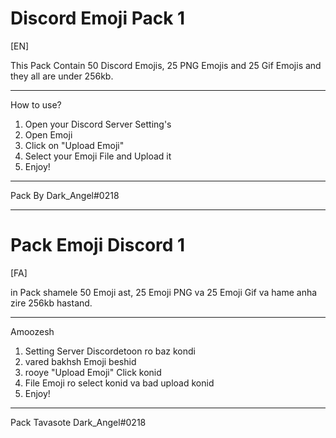# Discord Emoji Pack 1
[EN]
 
This Pack Contain 50 Discord Emojis, 25 PNG Emojis and 25 Gif Emojis and they all are under 256kb.

-----------------------------------------
How to use?
1) Open your Discord Server Setting's
2) Open Emoji
3) Click on "Upload Emoji"
4) Select your Emoji File and Upload it
5) Enjoy!
-----------------------------------------

Pack By Dark_Angel#0218

------------------------------------------
# Pack Emoji Discord  1
[FA]

in Pack shamele 50 Emoji ast, 25 Emoji PNG va 25 Emoji Gif va hame anha zire 256kb hastand.

-----------------------------------------
Amoozesh
1) Setting Server Discordetoon ro baz kondi
2) vared bakhsh Emoji beshid
3) rooye "Upload Emoji" Click konid
4) File Emoji ro select konid va bad upload konid
5) Enjoy!
-----------------------------------------

Pack Tavasote Dark_Angel#0218
